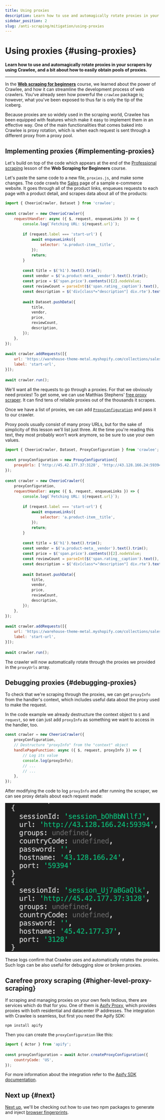 ```yaml
---
title: Using proxies
description: Learn how to use and automagically rotate proxies in your scrapers by using Crawlee, and a bit about how to easily obtain pools of proxies.
sidebar_position: 2
slug: /anti-scraping/mitigation/using-proxies
---
```


# Using proxies {#using-proxies}

**Learn how to use and automagically rotate proxies in your scrapers by using Crawlee, and a bit about how to easily obtain pools of proxies.**

---

In the [**Web scraping for beginners**](../../scraping_basics_javascript/index.md) course, we learned about the power of Crawlee, and how it can streamline the development process of web crawlers. You've already seen how powerful the `crawlee` package is; however, what you've been exposed to thus far is only the tip of the iceberg.

Because proxies are so widely used in the scraping world, Crawlee has been equipped with features which make it easy to implement them in an effective way. One of the main functionalities that comes baked into Crawlee is proxy rotation, which is when each request is sent through a different proxy from a proxy pool.

## Implementing proxies {#implementing-proxies}

Let's build on top of the code which appears at the end of the [Professional scraping](../../scraping_basics_javascript/crawling/pro_scraping.md) lesson of the **Web Scraping for Beginners** course.

Let's paste the same code to a new file, `proxies.js`, and make some changes. The code crawls the [Sales](https://warehouse-theme-metal.myshopify.com/collections/sales) page of a sample e-commerce website. It goes through all of the product links, enqueues requests to each page with a product detail, and scrapes data about all of the products:

```js title=proxies.js
import { CheerioCrawler, Dataset } from 'crawlee';

const crawler = new CheerioCrawler({
    requestHandler: async ({ $, request, enqueueLinks }) => {
        console.log(`Fetching URL: ${request.url}`);

        if (request.label === 'start-url') {
            await enqueueLinks({
                selector: 'a.product-item__title',
            });
            return;
        }

        const title = $('h1').text().trim();
        const vendor = $('a.product-meta__vendor').text().trim();
        const price = $('span.price').contents()[2].nodeValue;
        const reviewCount = parseInt($('span.rating__caption').text(), 10);
        const description = $('div[class*="description"] div.rte').text().trim();

        await Dataset.pushData({
            title,
            vendor,
            price,
            reviewCount,
            description,
        });
    },
});

await crawler.addRequests([{
    url: 'https://warehouse-theme-metal.myshopify.com/collections/sales',
    label: 'start-url',
}]);

await crawler.run();
```

We'll want all the requests to go through a proxies. For that we obviously need proxies! To get some, we can use Matthias Stephens' [free proxy scraper](https://apify.com/mstephen190/proxy-scraper). It can find tens of reliable proxies out of the thousands it scrapes.

Once we have a list of proxies, we can add [`ProxyConfiguration`](https://crawlee.dev/api/core/class/ProxyConfiguration) and pass it to our crawler.

Proxy pools usually consist of many proxy URLs, but for the sake of simplicity of this lesson we'll list just three. At the time you're reading this text, they most probably won't work anymore, so be sure to use your own values.

```js
import { CheerioCrawler, Dataset, ProxyConfiguration } from 'crawlee';

const proxyConfiguration = new ProxyConfiguration({
    proxyUrls: ['http://45.42.177.37:3128', 'http://43.128.166.24:59394', 'http://51.79.49.178:3128'],
});

const crawler = new CheerioCrawler({
    proxyConfiguration,
    requestHandler: async ({ $, request, enqueueLinks }) => {
        console.log(`Fetching URL: ${request.url}`);

        if (request.label === 'start-url') {
            await enqueueLinks({
                selector: 'a.product-item__title',
            });
            return;
        }

        const title = $('h1').text().trim();
        const vendor = $('a.product-meta__vendor').text().trim();
        const price = $('span.price').contents()[2].nodeValue;
        const reviewCount = parseInt($('span.rating__caption').text(), 10);
        const description = $('div[class*="description"] div.rte').text().trim();

        await Dataset.pushData({
            title,
            vendor,
            price,
            reviewCount,
            description,
        });
    },
});

await crawler.addRequests([{
    url: 'https://warehouse-theme-metal.myshopify.com/collections/sales',
    label: 'start-url',
}]);

await crawler.run();
```

The crawler will now automatically rotate through the proxies we provided in the `proxyUrls` array.

## Debugging proxies {#debugging-proxies}

To check that we're scraping through the proxies, we can get `proxyInfo` from the handler's context, which includes useful data about the proxy used to make the request.

In the code example we already destructure the context object to `$` and `request`, so we can just add `proxyInfo` as something we want to access in the handler, too.

```js
const crawler = new CheerioCrawler({
    proxyConfiguration,
    // Destructure "proxyInfo" from the "context" object
    handlePageFunction: async ({ $, request, proxyInfo }) => {
        // Log its value
        console.log(proxyInfo);
        // ...
        // ...
    },
});
```

After modifying the code to log `proxyInfo` and after running the scraper, we can see proxy details about each request made:

![Sample logs of proxyInfo](./images/proxy-info-logs.png)

These logs confirm that Crawlee uses and automatically rotates the proxies. Such logs can be also useful for debugging slow or broken proxies.

## Carefree proxy scraping {#higher-level-proxy-scraping}

If scraping and managing proxies on your own feels tedious, there are services which do that for you. One of them is [Apify Proxy](https://apify.com/proxy), which provides proxies with both residential and datacenter IP addresses. The integration with Crawlee is seamless, but first you need the Apify SDK:

```shell
npm install apify
```

Then you can create the `proxyConfiguration` like this:

```js
import { Actor } from 'apify';

const proxyConfiguration = await Actor.createProxyConfiguration({
    countryCode: 'US',
});
```

For more information about the integration refer to the [Apify SDK documentation](https://docs.apify.com/sdk/js/docs/guides/proxy-management).

## Next up {#next}

[Next up](./generating_fingerprints.md), we'll be checking out how to use two npm packages to generate and inject [browser fingerprints](../techniques/fingerprinting.md).
